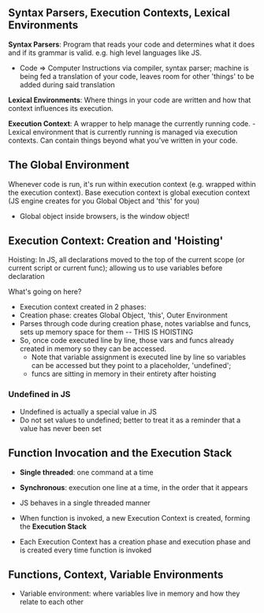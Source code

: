 ## Syntax Parsers, Execution Contexts, Lexical Environments

**Syntax Parsers**: Program that reads your code and determines what it does and if its grammar is valid. e.g. high level languages like JS.
- Code => Computer Instructions via compiler, syntax parser; machine is being fed a translation of your code, leaves room for other 'things' to be added during said translation

**Lexical Environments**: Where things in your code are written and how that context influences its execution.

**Execution Context**: A wrapper to help manage the currently running code.
-Lexical environment that is currently running is managed via execution contexts. Can contain things beyond what you've written in your code.

## The Global Environment
Whenever code is run, it's run within execution context (e.g. wrapped within the execution context). Base execution context is global execution context (JS engine creates for you Global Object and 'this' for you)
- Global object inside browsers, is the window object!


## Execution Context: Creation and 'Hoisting'
 Hoisting: In JS, all declarations moved to the top of the current scope (or current script or current func); allowing us to use variables before declaration

What's going on here?
 - Execution context created in 2 phases:
  - Creation phase: creates Global Object, 'this', Outer Environment
  - Parses through code during creation phase, notes variablse and funcs, sets up memory space for them -- THIS IS HOISTING
  - So, once code executed line by line, those vars and funcs already created in memory so they can be accessed.
    - Note that variable assignment is executed line by line so variables can be accessed but they point to a placeholder, 'undefined'; 
    - funcs are sitting in memory in their entirety after hoisting

### Undefined in JS
- Undefined is actually a special  value in JS 
- Do not set values to undefined; better to treat it as a reminder that a value has never been set

## Function Invocation and the Execution Stack
- **Single threaded**: one command at a time
- **Synchronous**: execution one line at a time, in the order that it appears
- JS behaves in a single threaded manner

- When function is invoked, a new Execution Context is created, forming the **Execution Stack** 
- Each Execution Context has a creation phase and execution phase and is created every time function is invoked

## Functions, Context, Variable Environments
- Variable environment: where variables live in memory and how they relate to each other




  
